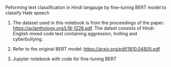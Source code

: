  Peforming text classification in Hindi langauge by fine-tuning BERT model to classify Hate speech

1. The dataset used in this notebook is from the proceedings of the paper: https://aclanthology.org/L18-1226.pdf. 
   The datset consists of Hindi-English mixed code text containing aggression, trolling and cyberbullying.

2. Refer to the original BERT model: https://arxiv.org/pdf/1810.04805.pdf

3. Jupyter notebook with code for fine-tuning BERT
